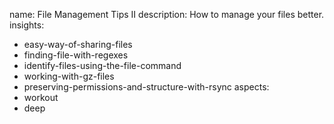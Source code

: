 name: File Management Tips II
description: How to manage your files better.
insights:
  - easy-way-of-sharing-files
  - finding-file-with-regexes
  - identify-files-using-the-file-command
  - working-with-gz-files
  - preserving-permissions-and-structure-with-rsync
aspects:
  - workout
  - deep
 

